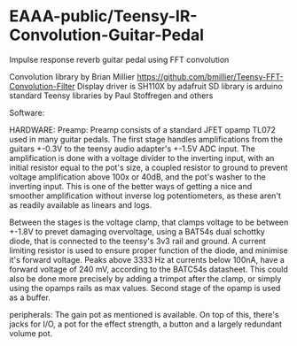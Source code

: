 # EAAA-public/Teensy-IR-Convolution-Guitar-Pedal

Impulse response reverb guitar pedal using FFT convolution

Convolution library by Brian Millier https://github.com/bmillier/Teensy-FFT-Convolution-Filter
Display driver is SH110X by adafruit
SD library is arduino standard
Teensy libraries by Paul Stoffregen and others

Software:


HARDWARE:
Preamp:
Preamp consists of a standard JFET opamp TL072 used in many guitar pedals.
The first stage handles amplifications from the guitars +-0.3V to the teensy audio adapter's +-1.5V ADC input.
The amplification is done with a voltage divider to the inverting input, with an initial resistor equal to the pot's size,
a coupled resistor to ground to prevent voltage amplification above 100x or 40dB, and the pot's washer to the inverting input.
This is one of the better ways of getting a nice and smoother amplification without inverse log potentiometers, as these aren't
as readily available as linears and logs.

Between the stages is the voltage clamp, that clamps voltage to be between +-1.8V to prevet damaging overvoltage,
using a BAT54s dual schottky diode, that is connected to the teensy's 3v3 rail and ground. A current limiting resistor is used
to ensure proper function of the diode, and minimise it's forward voltage. Peaks above 3333 Hz at currents below 100nA, 
have a forward voltage of 240 mV, according to the BATC54s datasheet.
This could also be done more precisely by adding a trimpot after the clamp, or simply using the opamps rails as max values.
Second stage of the opamp is used as a buffer.

peripherals:
The gain pot as mentioned is available. On top of this, there's jacks for I/O, a pot for the effect strength, a button
and a largely redundant volume pot.

